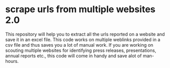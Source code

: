 # scrape urls from multiple websites 2.0
 This repository will help you to extract all the urls reported on a website and save it in an excel file. This code works on multiple weblinks provided in a csv file and thus saves you a lot of manual work. If you are working on scouting multiple websites for identifying press releases, presentations, annual reports etc., this code will come in handy and save alot of man-hours.

